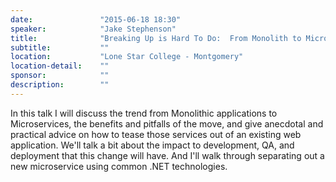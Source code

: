 ```yaml
---
date:               "2015-06-18 18:30"
speaker:            "Jake Stephenson"
title:              "Breaking Up is Hard To Do:  From Monolith to Microservices"
subtitle:           ""
location:           "Lone Star College - Montgomery"
location-detail:    ""
sponsor:            ""
description:        ""
---
```

In this talk I will discuss the trend from Monolithic applications to Microservices,
the benefits and pitfalls of the move, and give anecdotal and practical advice on
how to tease those services out of an existing web application.  We'll talk a bit
about the impact to development, QA, and deployment that this change will have.
And I'll walk through separating out a new microservice using common .NET technologies.

